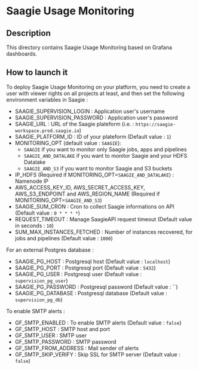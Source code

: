 # Saagie Usage Monitoring

## Description

This directory contains Saagie Usage Monitoring based on Grafana dashboards.

## How to launch it

To deploy Saagie Usage Monitoring on your platform, you need to create a user with viewer rights on all projects at least, and then set the following environment variables in Saagie :

- SAAGIE_SUPERVISION_LOGIN : Application user's username
- SAAGIE_SUPERVISION_PASSWORD : Application user's password
- SAAGIE_URL : URL of the Saagie plateform (i.e. : `https://saagie-workspace.prod.saagie.io`)
- SAAGIE_PLATFORM_ID : ID of your plateform  (Default value : `1`)
- MONITORING_OPT (default value : `SAAGIE`): 
  - `SAAGIE` if you want to monitor only Saagie jobs, apps and pipelines 
  - `SAAGIE_AND_DATALAKE` if you want to monitor Saagie and your HDFS Datalake
  - `SAAGIE_AND_S3` if you want to monitor Saagie and S3 buckets
- IP_HDFS (Required if MONITORING_OPT=`SAAGIE_AND_DATALAKE`) : Namenode IP
- AWS_ACCESS_KEY_ID, AWS_SECRET_ACCESS_KEY, AWS_S3_ENDPOINT and AWS_REGION_NAME (Required if MONITORING_OPT=`SAAGIE_AND_S3`)
- SAAGIE_SUM_CRON : Cron to collect Saagie informations on API (Default value : `0 * * * *`)
- REQUEST_TIMEOUT : Manage SaagieAPI request timeout (Default value in seconds : `10`)
- SUM_MAX_INSTANCES_FETCHED : Number of instances recovered, for jobs and pipelines (Default value : `1000`)

For an external Postgres database : 
- SAAGIE_PG_HOST : Postgresql host (Default value : `localhost`)
- SAAGIE_PG_PORT : Postgresql port (Default value : `5432`)
- SAAGIE_PG_USER : Postgresql user (Default value : `supervision_pg_user`)
- SAAGIE_PG_PASSWORD : Postgresql password (Default value : ``)
- SAAGIE_PG_DATABASE : Postgresql database (Default value : `supervision_pg_db`)

To enable SMTP alerts : 
- GF_SMTP_ENABLED : To enable SMTP alerts (Default value : `false`)
- GF_SMTP_HOST : SMTP host and port
- GF_SMTP_USER : SMTP user
- GF_SMTP_PASSWORD : SMTP password
- GF_SMTP_FROM_ADDRESS : Mail sender of alerts
- GF_SMTP_SKIP_VERIFY : Skip SSL for SMTP server (Default value : `false`)